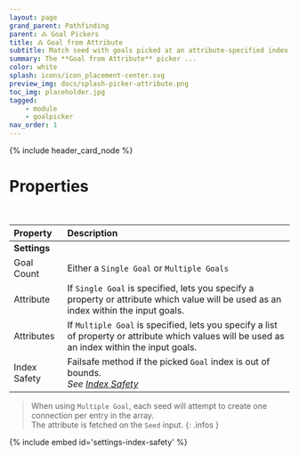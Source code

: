 ```yaml
---
layout: page
grand_parent: Pathfinding
parent: 🝓 Goal Pickers
title: 🝓 Goal from Attribute
subtitle: Match seed with goals picked at an attribute-specified index.
summary: The **Goal from Attribute** picker ...
color: white
splash: icons/icon_placement-center.svg
preview_img: docs/splash-picker-attribute.png
toc_img: placeholder.jpg
tagged: 
    - module
    - goalpicker
nav_order: 1
---
```


{% include header_card_node %}

# Properties
<br>

| Property       | Description          |
|:-------------|:------------------|
|**Settings**||
| Goal Count           | Either a `Single Goal` or `Multiple Goals` |
| Attribute           | If `Single Goal` is specified, lets you specify a property or attribute which value will be used as an index within the input goals. |
| Attributes           | If `Multiple Goal` is specified, lets you specify a list of property or attribute which values will be used as an index within the input goals. |
| Index Safety           | Failsafe method if the picked `Goal` index is out of bounds.<br>*See [Index Safety](#index-safety)* |

>When using `Multiple Goal`, each seed will attempt to create one connection per entry in the array.  
>The attribute is fetched on the `Seed` input.
{: .infos } 

{% include embed id='settings-index-safety' %}
